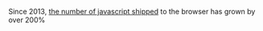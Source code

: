 Since 2013, [the number of javascript shipped](https://httparchive.org/reports/state-of-javascript#bytesJs) to the browser has grown by over 200%